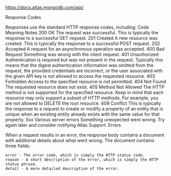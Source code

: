 
https://docs.atlas.mongodb.com/api/

Response Codes

Responses use the standard HTTP response codes, including:
Code 	Meaning 	Notes
200 	OK 	The request was successful. This is typically the response to a successful GET request.
201 	Created 	A new resource was created. This is typically the response to a successful POST request.
202 	Accepted 	A request for an asynchronous operation was accepted.
400 	Bad Request 	Something was wrong with the client request.
401 	Unauthorized 	Authentication is required but was not present in the request. Typically this means that the digest authentication information was omitted from the request, the provided credentials are incorrect, or the user associated with the given API key is not allowed to access the requested resource.
403 	Forbidden 	Access to the specified resource is not permitted.
404 	Not Found 	The requested resource does not exist.
405 	Method Not Allowed 	The HTTP method is not supported for the specified resource. Keep in mind that each resource may only support a subset of HTTP methods. For example, you are not allowed to DELETE the root resource.
409 	Conflict 	This is typically the response to a request to create or modify a property of an entity that is unique when an existing entity already exists with the same value for that property.
5xx 	Various server errors 	Something unexpected went wrong. Try again later and consider notifying Atlas Support.
Errors

When a request results in an error, the response body contains a document with additional details about what went wrong. The document contains three fields:

    error - The error code, which is simply the HTTP status code.
    reason - A short description of the error, which is simply the HTTP status phrase.
    detail - A more detailed description of the error.


